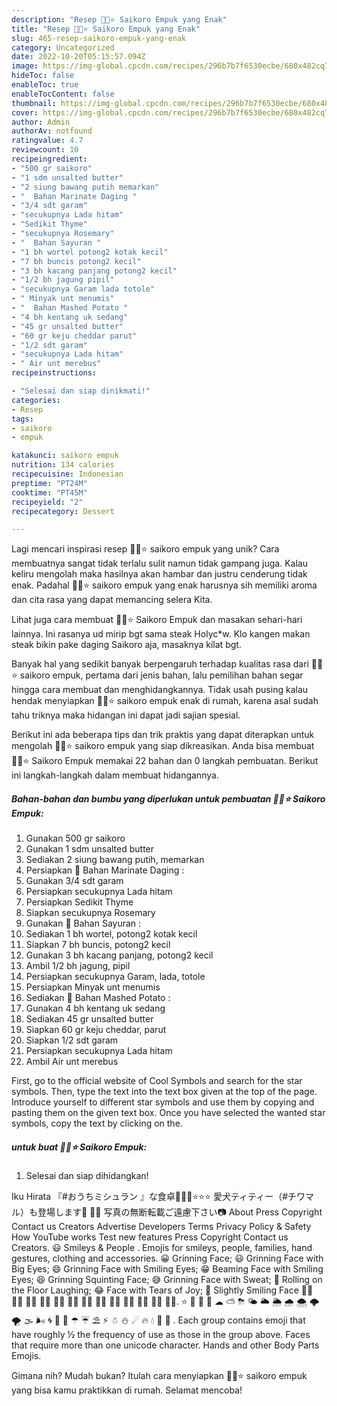 ```yaml
---
description: "Resep 👩‍🍳⭐ Saikoro Empuk yang Enak"
title: "Resep 👩‍🍳⭐ Saikoro Empuk yang Enak"
slug: 465-resep-saikoro-empuk-yang-enak
category: Uncategorized
date: 2022-10-20T05:15:57.094Z
image: https://img-global.cpcdn.com/recipes/296b7b7f6530ecbe/680x482cq70/saikoro-empuk-foto-resep-utama.jpg
hideToc: false
enableToc: true
enableTocContent: false
thumbnail: https://img-global.cpcdn.com/recipes/296b7b7f6530ecbe/680x482cq70/saikoro-empuk-foto-resep-utama.jpg
cover: https://img-global.cpcdn.com/recipes/296b7b7f6530ecbe/680x482cq70/saikoro-empuk-foto-resep-utama.jpg
author: Admin
authorAv: notfound
ratingvalue: 4.7
reviewcount: 10
recipeingredient:
- "500 gr saikoro"
- "1 sdm unsalted butter"
- "2 siung bawang putih memarkan"
- "  Bahan Marinate Daging "
- "3/4 sdt garam"
- "secukupnya Lada hitam"
- "Sedikit Thyme"
- "secukupnya Rosemary"
- "  Bahan Sayuran "
- "1 bh wortel potong2 kotak kecil"
- "7 bh buncis potong2 kecil"
- "3 bh kacang panjang potong2 kecil"
- "1/2 bh jagung pipil"
- "secukupnya Garam lada totole"
- " Minyak unt menumis"
- "  Bahan Mashed Potato "
- "4 bh kentang uk sedang"
- "45 gr unsalted butter"
- "60 gr keju cheddar parut"
- "1/2 sdt garam"
- "secukupnya Lada hitam"
- " Air unt merebus"
recipeinstructions:

- "Selesai dan siap dinikmati!"
categories:
- Resep
tags:
- saikoro
- empuk

katakunci: saikoro empuk 
nutrition: 134 calories
recipecuisine: Indonesian
preptime: "PT24M"
cooktime: "PT45M"
recipeyield: "2"
recipecategory: Dessert

---
```





Lagi mencari inspirasi resep 👩‍🍳⭐ saikoro empuk yang unik? Cara membuatnya sangat tidak terlalu sulit namun tidak gampang juga. Kalau keliru mengolah maka hasilnya akan hambar dan justru cenderung tidak enak. Padahal 👩‍🍳⭐ saikoro empuk yang enak harusnya sih memiliki aroma dan cita rasa yang dapat memancing selera Kita.





Lihat juga cara membuat 👩‍🍳⭐ Saikoro Empuk dan masakan sehari-hari lainnya. Ini rasanya ud mirip bgt sama steak Holyc*w. Klo kangen makan steak bikin pake daging Saikoro aja, masaknya kilat bgt.

Banyak hal yang sedikit banyak berpengaruh terhadap kualitas rasa dari 👩‍🍳⭐ saikoro empuk, pertama dari jenis bahan, lalu pemilihan bahan segar hingga cara membuat dan menghidangkannya. Tidak usah pusing kalau hendak menyiapkan 👩‍🍳⭐ saikoro empuk enak di rumah, karena asal sudah tahu triknya maka hidangan ini dapat jadi sajian spesial.






Berikut ini ada beberapa tips dan trik praktis yang dapat diterapkan untuk mengolah 👩‍🍳⭐ saikoro empuk yang siap dikreasikan. Anda bisa membuat 👩‍🍳⭐ Saikoro Empuk memakai 22 bahan dan 0 langkah pembuatan. Berikut ini langkah-langkah dalam membuat hidangannya.

<!--inarticleads1-->

##### Bahan-bahan dan bumbu yang diperlukan untuk pembuatan 👩‍🍳⭐ Saikoro Empuk:

1. Gunakan 500 gr saikoro
1. Gunakan 1 sdm unsalted butter
1. Sediakan 2 siung bawang putih, memarkan
1. Persiapkan  🎀 Bahan Marinate Daging :
1. Gunakan 3/4 sdt garam
1. Persiapkan secukupnya Lada hitam
1. Persiapkan Sedikit Thyme
1. Siapkan secukupnya Rosemary
1. Gunakan  🎀 Bahan Sayuran :
1. Sediakan 1 bh wortel, potong2 kotak kecil
1. Siapkan 7 bh buncis, potong2 kecil
1. Gunakan 3 bh kacang panjang, potong2 kecil
1. Ambil 1/2 bh jagung, pipil
1. Persiapkan secukupnya Garam, lada, totole
1. Persiapkan  Minyak unt menumis
1. Sediakan  🎀 Bahan Mashed Potato :
1. Gunakan 4 bh kentang uk sedang
1. Sediakan 45 gr unsalted butter
1. Siapkan 60 gr keju cheddar, parut
1. Siapkan 1/2 sdt garam
1. Persiapkan secukupnya Lada hitam
1. Ambil  Air unt merebus


First, go to the official website of Cool Symbols and search for the star symbols. Then, type the text into the text box given at the top of the page. Introduce yourself to different star symbols and use them by copying and pasting them on the given text box. Once you have selected the wanted star symbols, copy the text by clicking on the. 

<!--inarticleads2-->

#####  untuk buat 👩‍🍳⭐ Saikoro Empuk:


1. Selesai dan siap dihidangkan!

Iku Hirata 『#おうちミシュラン 』な食卓👩🏻‍🍳⭐️⭐️⭐️ 愛犬ティティー（#チワマル）も登場します🐻‍ ️🐾💕 写真の無断転載ご遠慮下さい📷 About Press Copyright Contact us Creators Advertise Developers Terms Privacy Policy &amp; Safety How YouTube works Test new features Press Copyright Contact us Creators. 😃 Smileys &amp; People . Emojis for smileys, people, families, hand gestures, clothing and accessories. 😀 Grinning Face; 😃 Grinning Face with Big Eyes; 😄 Grinning Face with Smiling Eyes; 😁 Beaming Face with Smiling Eyes; 😆 Grinning Squinting Face; 😅 Grinning Face with Sweat; 🤣 Rolling on the Floor Laughing; 😂 Face with Tears of Joy; 🙂 Slightly Smiling Face 👩‍🍳 🧑‍🔧 👨‍🔧 👩‍🔧 🧑‍🏭 👨‍🏭 👩‍🏭 🧑‍💼 👨‍💼 👩‍💼 🧑‍🔬 👨‍🔬 👩‍🔬. ⭐ 🌟 🌠 🌌 ☁ ⛅ ⛈ 🌤 🌥 🌦 🌧 🌨 🌩 🌪 🌫 🌬 🌀 🌈 🌂 ☂ ☔ ⛱ ⚡ ☃ ⛄ ☄ 🔥 💧 🌊 🎃 . Each group contains emoji that have roughly ½ the frequency of use as those in the group above. Faces that require more than one unicode character. Hands and other Body Parts Emojis. 

Gimana nih? Mudah bukan? Itulah cara menyiapkan 👩‍🍳⭐ saikoro empuk yang bisa kamu praktikkan di rumah. Selamat mencoba!
